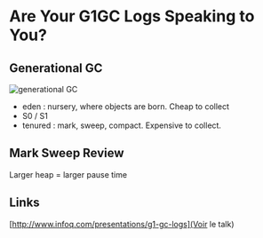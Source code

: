 Are Your G1GC Logs Speaking to You?
===================================

Generational GC
---------------

![generational GC](images/gc1/shcema-zone.png)

- eden : nursery, where objects are born. Cheap to collect
- S0 / S1 
- tenured : mark, sweep, compact. Expensive to collect.

Mark Sweep Review
----------------

Larger heap = larger pause time



Links
-----
[http://www.infoq.com/presentations/g1-gc-logs](Voir le talk)


